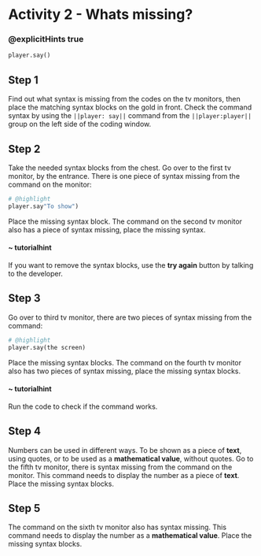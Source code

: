# Activity 2 - Whats missing?

### @explicitHints true

```python
player.say()
```

## Step 1
Find out what syntax is missing from the codes on the tv monitors, then place the matching syntax blocks on the gold in front.
Check the command syntax by using the `||player: say||` command from the `||player:player||` group on the left side of the coding window.

## Step 2
Take the needed syntax blocks from the chest. Go over to the first tv monitor, by the entrance. There is one piece of syntax missing from the command on the monitor: 
```python
# @highlight
player.say"To show")
```
Place the missing syntax block. The command on the second tv monitor also has a piece of syntax missing, place the missing syntax.

#### ~ tutorialhint 
If you want to remove the syntax blocks, use the **try again** button by talking to the developer. 

## Step 3 
Go over to third tv monitor, there are two pieces of syntax missing from the command: 

```python
# @highlight
player.say(the screen)
```

Place the missing syntax blocks. The command on the fourth tv monitor also has two pieces of syntax missing, place the missing syntax blocks. 

#### ~ tutorialhint 
Run the code to check if the command works.

## Step 4
Numbers can be used in different ways. To be shown as a piece of **text**, using quotes, or to be used as a **mathematical value**, without quotes. 
Go to the fifth tv monitor, there is syntax missing from the command on the monitor. 
This command needs to display the number as a piece of **text**. Place the missing syntax blocks. 

## Step 5
The command on the sixth tv monitor also has syntax missing. This command needs to display the number as a **mathematical value**. Place the missing syntax blocks. 


